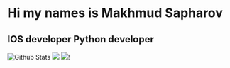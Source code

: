 # Hi my names is Makhmud Sapharov
## IOS developer Python developer
![Github Stats](https://github-readme-stats.vercel.app/api?username=makhmudjon-dev&theme=radical)
![](https://raw.githubusercontent.com/makhmudjon-dev/makhmudjon-dev/master/profile-summary-card-output/graywhite/0-profile-details.svg)
![](https://raw.githubusercontent.com/makhmudjon-dev/makhmudjon-dev/master/profile-summary-card-output/graywhite/3-stats.svg)!
